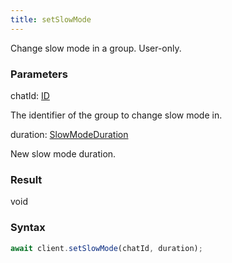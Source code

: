 ```yaml
---
title: setSlowMode
---
```


Change slow mode in a group. User-only.


### Parameters 

<div class="flex flex-col gap-3"><div><div class="font-mono" id="p_chatId" data-anchor><span class="font-bold">chatId</span><span class="opacity-50">:</span> <a href="/gh/types/id"  >ID</a></div><div class="pl-3"><div class="no-margin">

The identifier of the group to change slow mode in.

</div></div></div><div><div class="font-mono" id="p_duration" data-anchor><span class="font-bold">duration</span><span class="opacity-50">:</span> <a href="/gh/types/slowmodeduration"  >SlowModeDuration</a></div><div class="pl-3"><div class="no-margin">

New slow mode duration.

</div></div></div></div>

### Result 

<div class="font-mono"><span>void</span></div>

### Syntax

```ts
await client.setSlowMode(chatId, duration);
```



